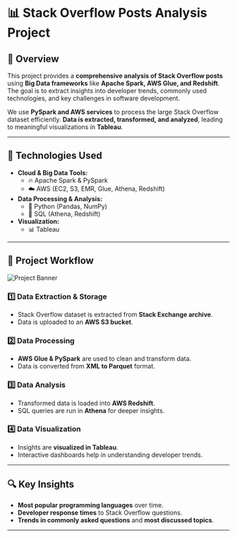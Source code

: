 # 📊 Stack Overflow Posts Analysis Project

## 📌 Overview

This project provides a **comprehensive analysis of Stack Overflow posts** using **Big Data frameworks** like **Apache Spark, AWS Glue, and Redshift**. The goal is to extract insights into developer trends, commonly used technologies, and key challenges in software development.

We use **PySpark and AWS services** to process the large Stack Overflow dataset efficiently. **Data is extracted, transformed, and analyzed**, leading to meaningful visualizations in **Tableau**.

---

## 🚀 Technologies Used

- **Cloud & Big Data Tools:**
  - 🔥 Apache Spark & PySpark
  - ☁️ AWS (EC2, S3, EMR, Glue, Athena, Redshift)
- **Data Processing & Analysis:**
  - 🐍 Python (Pandas, NumPy)
  - 💾 SQL (Athena, Redshift)
- **Visualization:**
  - 📊 Tableau

---

## 🔹 Project Workflow

![Project Banner](Picture1.png)

### **1️⃣ Data Extraction & Storage**
- Stack Overflow dataset is extracted from **Stack Exchange archive**.
- Data is uploaded to an **AWS S3 bucket**.

### **2️⃣ Data Processing**
- **AWS Glue & PySpark** are used to clean and transform data.
- Data is converted from **XML to Parquet** format.

### **3️⃣ Data Analysis**
- Transformed data is loaded into **AWS Redshift**.
- SQL queries are run in **Athena** for deeper insights.

### **4️⃣ Data Visualization**
- Insights are **visualized in Tableau**.
- Interactive dashboards help in understanding developer trends.

---

## 🔍 Key Insights

- **Most popular programming languages** over time.
- **Developer response times** to Stack Overflow questions.
- **Trends in commonly asked questions** and **most discussed topics**.

---

